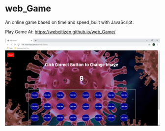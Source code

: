 # web_Game
An online game based on time and speed_built with JavaScript.

Play Game At: https://webcitizen.github.io/web_Game/

![](game.png)
